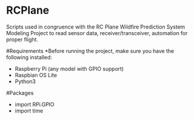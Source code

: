 # RCPlane
Scripts used in congruence with the RC Plane Wildfire Prediction System Modeling Project to read sensor data, receiver/transceiver, automation for proper flight.


#Requirements
*Before running the project, make sure you have the following installed:
- Raspberry Pi (any model with GPIO support)
- Raspbian OS Lite
- Python3
  
#Packages
- import RPi.GPIO
- import time

